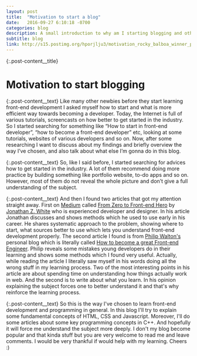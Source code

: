 ```yaml
---
layout: post
title:  "Motivation to start a blog"
date:   2016-09-27 6:10:18 -0700
categories: blog
description: A small introduction to why am I starting blogging and other thoughts out loud.  
subtitle: blog
link: http://s15.postimg.org/hporjlju3/motivation_rocky_balboa_winner_pose_picjumbo_com.jpg
---
```

<!-- {:.image}
![alt text](https://d13yacurqjgara.cloudfront.net/users/3460/screenshots/1089675/mcfly_gear_2013.png) -->

{:.post-content__title}
# Motivation to start blogging

{:.post-content__text}
Like many other newbies before they start learning front-end development I asked myself how to start and what is more efficient way towards becoming a developer. Today, the Internet is full of various tutorials, screencasts on how better to get started in the industry. So I started searching for something like “How to start in front-end developer”, “how to become a front-end developer” etc, looking at some tutorials, websites of various developers and so on. Now, after some researching I want to discuss about my findings and briefly overview the way I’ve chosen, and also talk about what else I’m gonna do in this blog.

{:.post-content__text}
So, like I said before, I started searching for advices how to get started in the industry. A lot of them recommend doing more practice by building something like portfolio website, to-do apps and so on. However, most of them do not reveal the whole picture and don’t give a full understanding of the subject.

{:.post-content__text}
And then I found two articles that got my attention straight away. First on [Medium](http://medium.com) called
[From Zero to Front-end Hero](https://medium.freecodecamp.com/from-zero-to-front-end-hero-part-1-7d4f7f0bff02#.3puc6vtk9) by
[Jonathan Z. White](https://medium.freecodecamp.com/@JonathanZWhite) who is experienced developer and designer. In his article Jonathan discusses and shows methods which he used to use early in his career. He shares systematic approach to the problem, showing
where to start, what sources better to use which lets you understand front-end development properly. The second article I found is from [Philip Walton's](https://philipwalton.com/) personal blog which is literally called [How to become a great Front-end Engineer](https://philipwalton.com/articles/how-to-become-a-great-front-end-engineer/). Philip reveals some mistakes young developers do in their learning and shows some methods which I found very useful. Actually, while reading the article I literally saw myself in his words doing all the wrong stuff in my learning process. Two of the most interesting points in his article are about spending time on understanding how things actually work in web. And the second is to write about what you learn. In his opinion explaining the subject forces one to better understand it and that's why reinforce the learning process.

{:.post-content__text}
So this is the way I've chosen to learn front-end development and programming in general. In this blog I'll try to explain some fundamental concepts of HTML, CSS and Javascript. Moreover, I'll do some articles about some key programming concepts in C++. And hopefully it will force me understand the subject more deeply. I don't my blog become popular and that kinda stuff but you are very welcome to read me and leave comments. I would be very thankful if would help with my learning. Cheers :)
